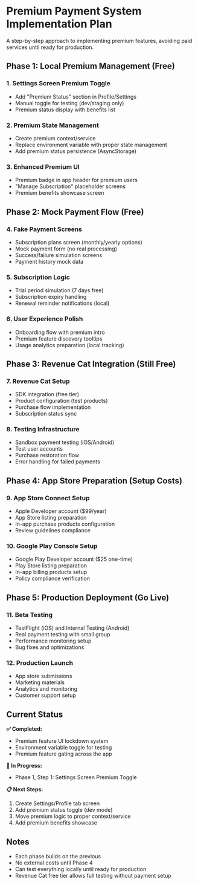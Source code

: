# Premium Payment System Implementation Plan

A step-by-step approach to implementing premium features, avoiding paid services until ready for production.

## Phase 1: Local Premium Management (Free)

### 1. Settings Screen Premium Toggle
- Add "Premium Status" section in Profile/Settings
- Manual toggle for testing (dev/staging only)
- Premium status display with benefits list

### 2. Premium State Management
- Create premium context/service
- Replace environment variable with proper state management
- Add premium status persistence (AsyncStorage)

### 3. Enhanced Premium UI
- Premium badge in app header for premium users
- "Manage Subscription" placeholder screens
- Premium benefits showcase screen

## Phase 2: Mock Payment Flow (Free)

### 4. Fake Payment Screens
- Subscription plans screen (monthly/yearly options)
- Mock payment form (no real processing)
- Success/failure simulation screens
- Payment history mock data

### 5. Subscription Logic
- Trial period simulation (7 days free)
- Subscription expiry handling
- Renewal reminder notifications (local)

### 6. User Experience Polish
- Onboarding flow with premium intro
- Premium feature discovery tooltips
- Usage analytics preparation (local tracking)

## Phase 3: Revenue Cat Integration (Still Free)

### 7. Revenue Cat Setup
- SDK integration (free tier)
- Product configuration (test products)
- Purchase flow implementation
- Subscription status sync

### 8. Testing Infrastructure
- Sandbox payment testing (iOS/Android)
- Test user accounts
- Purchase restoration flow
- Error handling for failed payments

## Phase 4: App Store Preparation (Setup Costs)

### 9. App Store Connect Setup
- Apple Developer account ($99/year)
- App Store listing preparation
- In-app purchase products configuration
- Review guidelines compliance

### 10. Google Play Console Setup
- Google Play Developer account ($25 one-time)
- Play Store listing preparation
- In-app billing products setup
- Policy compliance verification

## Phase 5: Production Deployment (Go Live)

### 11. Beta Testing
- TestFlight (iOS) and Internal Testing (Android)
- Real payment testing with small group
- Performance monitoring setup
- Bug fixes and optimizations

### 12. Production Launch
- App store submissions
- Marketing materials
- Analytics and monitoring
- Customer support setup

## Current Status

**✅ Completed:**
- Premium feature UI lockdown system
- Environment variable toggle for testing
- Premium feature gating across the app

**🔄 In Progress:**
- Phase 1, Step 1: Settings Screen Premium Toggle

**📋 Next Steps:**
1. Create Settings/Profile tab screen
2. Add premium status toggle (dev mode)
3. Move premium logic to proper context/service
4. Add premium benefits showcase

## Notes

- Each phase builds on the previous
- No external costs until Phase 4
- Can test everything locally until ready for production
- Revenue Cat free tier allows full testing without payment setup